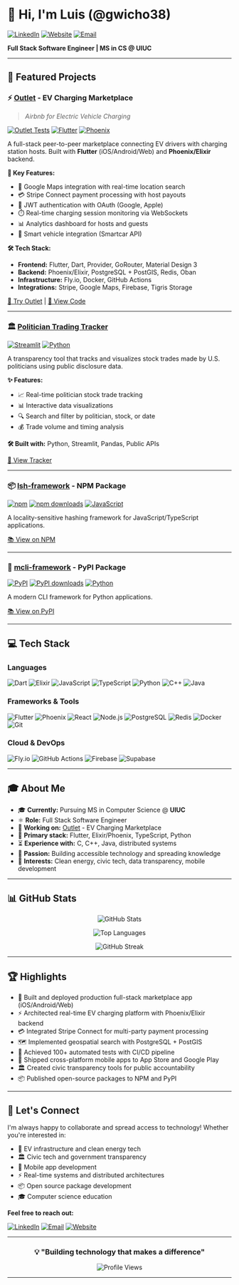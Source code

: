 # 👋 Hi, I'm Luis (@gwicho38)

[![LinkedIn](https://img.shields.io/badge/LinkedIn-lefv-0077B5?style=for-the-badge&logo=linkedin&logoColor=white)](https://linkedin.com/in/lefv)
[![Website](https://img.shields.io/badge/Website-lefv.info-00ADD8?style=for-the-badge&logo=google-chrome&logoColor=white)](https://www.lefv.info)
[![Email](https://img.shields.io/badge/Email-luis@lefv.io-D14836?style=for-the-badge&logo=gmail&logoColor=white)](mailto:luis@lefv.io)

**Full Stack Software Engineer | MS in CS @ UIUC**

</div>

---

## 🚀 Featured Projects

### ⚡ [Outlet](https://www.outlet.rent) - EV Charging Marketplace

> *Airbnb for Electric Vehicle Charging*

[![Outlet Tests](https://github.com/EverlongTechnologies/Outlet/actions/workflows/test-validation.yml/badge.svg)](https://github.com/EverlongTechnologies/Outlet)
[![Flutter](https://img.shields.io/badge/Flutter-3.0+-02569B?logo=flutter)](https://flutter.dev)
[![Phoenix](https://img.shields.io/badge/Phoenix-1.7-FF6600?logo=phoenixframework)](https://phoenixframework.org)

A full-stack peer-to-peer marketplace connecting EV drivers with charging station hosts. Built with **Flutter** (iOS/Android/Web) and **Phoenix/Elixir** backend.

**🎯 Key Features:**

- 📍 Google Maps integration with real-time location search
- 💳 Stripe Connect payment processing with host payouts
- 🔐 JWT authentication with OAuth (Google, Apple)
- ⏱️ Real-time charging session monitoring via WebSockets
- 📊 Analytics dashboard for hosts and guests
- 🚗 Smart vehicle integration (Smartcar API)

**🛠️ Tech Stack:**

- **Frontend:** Flutter, Dart, Provider, GoRouter, Material Design 3
- **Backend:** Phoenix/Elixir, PostgreSQL + PostGIS, Redis, Oban
- **Infrastructure:** Fly.io, Docker, GitHub Actions
- **Integrations:** Stripe, Google Maps, Firebase, Tigris Storage

[🔗 Try Outlet](https://www.outlet.rent) | [📱 View Code](https://github.com/EverlongTechnologies/Outlet)

---

### 🏛️ [Politician Trading Tracker](https://politician-trading-tracker.streamlit.app)

[![Streamlit](https://img.shields.io/badge/Streamlit-FF4B4B?logo=streamlit&logoColor=white)](https://streamlit.io)
[![Python](https://img.shields.io/badge/Python-3776AB?logo=python&logoColor=white)](https://python.org)

A transparency tool that tracks and visualizes stock trades made by U.S. politicians using public disclosure data.

**✨ Features:**

- 📈 Real-time politician stock trade tracking
- 📊 Interactive data visualizations
- 🔍 Search and filter by politician, stock, or date
- 💰 Trade volume and timing analysis

**🛠️ Built with:** Python, Streamlit, Pandas, Public APIs

[🔗 View Tracker](https://politician-trading-tracker.streamlit.app)

---

### 📦 [lsh-framework](https://www.npmjs.com/package/lsh-framework) - NPM Package

[![npm](https://img.shields.io/npm/v/lsh-framework?logo=npm)](https://www.npmjs.com/package/lsh-framework)
[![npm downloads](https://img.shields.io/npm/dt/lsh-framework)](https://www.npmjs.com/package/lsh-framework)
[![JavaScript](https://img.shields.io/badge/JavaScript-F7DF1E?logo=javascript&logoColor=black)](https://www.npmjs.com/package/lsh-framework)

A locality-sensitive hashing framework for JavaScript/TypeScript applications.

[📚 View on NPM](https://www.npmjs.com/package/lsh-framework)

---

### 🐍 [mcli-framework](https://pypi.org/project/mcli-framework/) - PyPI Package

[![PyPI](https://img.shields.io/pypi/v/mcli-framework?logo=pypi)](https://pypi.org/project/mcli-framework/)
[![PyPI downloads](https://img.shields.io/pypi/dm/mcli-framework)](https://pypi.org/project/mcli-framework/)
[![Python](https://img.shields.io/badge/Python-3776AB?logo=python&logoColor=white)](https://pypi.org/project/mcli-framework/)

A modern CLI framework for Python applications.

[📚 View on PyPI](https://pypi.org/project/mcli-framework/)

---

## 💻 Tech Stack

### Languages

![Dart](https://img.shields.io/badge/Dart-0175C2?style=flat-square&logo=dart&logoColor=white)
![Elixir](https://img.shields.io/badge/Elixir-4B275F?style=flat-square&logo=elixir&logoColor=white)
![JavaScript](https://img.shields.io/badge/JavaScript-F7DF1E?style=flat-square&logo=javascript&logoColor=black)
![TypeScript](https://img.shields.io/badge/TypeScript-3178C6?style=flat-square&logo=typescript&logoColor=white)
![Python](https://img.shields.io/badge/Python-3776AB?style=flat-square&logo=python&logoColor=white)
![C++](https://img.shields.io/badge/C++-00599C?style=flat-square&logo=c%2B%2B&logoColor=white)
![Java](https://img.shields.io/badge/Java-ED8B00?style=flat-square&logo=openjdk&logoColor=white)

### Frameworks & Tools

![Flutter](https://img.shields.io/badge/Flutter-02569B?style=flat-square&logo=flutter&logoColor=white)
![Phoenix](https://img.shields.io/badge/Phoenix-FF6600?style=flat-square&logo=phoenixframework&logoColor=white)
![React](https://img.shields.io/badge/React-61DAFB?style=flat-square&logo=react&logoColor=black)
![Node.js](https://img.shields.io/badge/Node.js-339933?style=flat-square&logo=node.js&logoColor=white)
![PostgreSQL](https://img.shields.io/badge/PostgreSQL-4169E1?style=flat-square&logo=postgresql&logoColor=white)
![Redis](https://img.shields.io/badge/Redis-DC382D?style=flat-square&logo=redis&logoColor=white)
![Docker](https://img.shields.io/badge/Docker-2496ED?style=flat-square&logo=docker&logoColor=white)
![Git](https://img.shields.io/badge/Git-F05032?style=flat-square&logo=git&logoColor=white)

### Cloud & DevOps

![Fly.io](https://img.shields.io/badge/Fly.io-7B3FF2?style=flat-square&logo=fly.io&logoColor=white)
![GitHub Actions](https://img.shields.io/badge/GitHub_Actions-2088FF?style=flat-square&logo=github-actions&logoColor=white)
![Firebase](https://img.shields.io/badge/Firebase-FFCA28?style=flat-square&logo=firebase&logoColor=black)
![Supabase](https://img.shields.io/badge/Supabase-3ECF8E?style=flat-square&logo=supabase&logoColor=white)

---

## 🎓 About Me

- 🎓 **Currently:** Pursuing MS in Computer Science @ **UIUC**
- ⚛ **Role:** Full Stack Software Engineer
- 🔨 **Working on:** [Outlet](https://www.outlet.rent) - EV Charging Marketplace
- 👀 **Primary stack:** Flutter, Elixir/Phoenix, TypeScript, Python
- ⏳ **Experience with:** C, C++, Java, distributed systems
- 💞️ **Passion:** Building accessible technology and spreading knowledge
- 🌱 **Interests:** Clean energy, civic tech, data transparency, mobile development

---

## 📊 GitHub Stats

<div align="center">

![GitHub Stats](https://github-readme-stats.vercel.app/api?username=gwicho38&show_icons=true&theme=radical&hide_border=true&include_all_commits=true&count_private=true)

![Top Languages](https://github-readme-stats.vercel.app/api/top-langs/?username=gwicho38&layout=compact&theme=radical&hide_border=true&langs_count=8)

![GitHub Streak](https://github-readme-streak-stats.herokuapp.com/?user=gwicho38&theme=radical&hide_border=true)

</div>

---

## 🏆 Highlights

- 🚀 Built and deployed production full-stack marketplace app (iOS/Android/Web)
- ⚡ Architected real-time EV charging platform with Phoenix/Elixir backend
- 💳 Integrated Stripe Connect for multi-party payment processing
- 🗺️ Implemented geospatial search with PostgreSQL + PostGIS
- 🧪 Achieved 100+ automated tests with CI/CD pipeline
- 📱 Shipped cross-platform mobile apps to App Store and Google Play
- 🏛️ Created civic transparency tools for public accountability
- 📦 Published open-source packages to NPM and PyPI

---

## 🤝 Let's Connect

I'm always happy to collaborate and spread access to technology! Whether you're interested in:

- 🚗 EV infrastructure and clean energy tech
- 🏛️ Civic tech and government transparency
- 📱 Mobile app development
- ⚡ Real-time systems and distributed architectures
- 📦 Open source package development
- 🎓 Computer science education

**Feel free to reach out:**

[![LinkedIn](https://img.shields.io/badge/LinkedIn-Connect-0077B5?style=for-the-badge&logo=linkedin)](https://linkedin.com/in/lefv)
[![Email](https://img.shields.io/badge/Email-luis@lefv.io-D14836?style=for-the-badge&logo=gmail)](mailto:luis@lefv.io)
[![Website](https://img.shields.io/badge/Website-lefv.info-00ADD8?style=for-the-badge&logo=google-chrome)](https://www.lefv.info)

---

<div align="center">

### 💡 "Building technology that makes a difference"

![Profile Views](https://komarev.com/ghpvc/?username=gwicho38&color=blueviolet&style=flat-square)

</div>

---

<!---
gwicho38/gwicho38 is a ✨ special ✨ repository because its `README.md` (this file) appears on your GitHub profile.
You can click the Preview link to take a look at your changes.
--->
